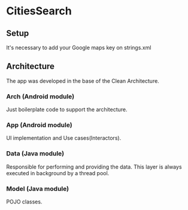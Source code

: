 # CitiesSearch

## Setup
It's necessary to add your Google maps key on strings.xml

## Architecture
The app was developed in the base of the Clean Architecture.

### Arch (Android module)
Just boilerplate code to support the architecture.

### App (Android module)
UI implementation and Use cases(Interactors).

### Data (Java module)
Responsible for performing and providing the data.
This layer is always executed in background by a thread pool.

### Model (Java module)
POJO classes.
